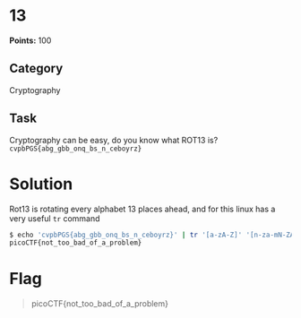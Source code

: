 # 13
**Points:** 100

## Category
Cryptography

## Task
Cryptography can be easy, do you know what ROT13 is? ```cvpbPGS{abg_gbb_onq_bs_n_ceboyrz}```

# Solution
Rot13 is rotating every alphabet 13 places ahead, and for this linux has a very useful ```tr``` command

```bash
$ echo 'cvpbPGS{abg_gbb_onq_bs_n_ceboyrz}' | tr '[a-zA-Z]' '[n-za-mN-ZA-M]'
picoCTF{not_too_bad_of_a_problem}
```

# Flag
> picoCTF{not_too_bad_of_a_problem}
